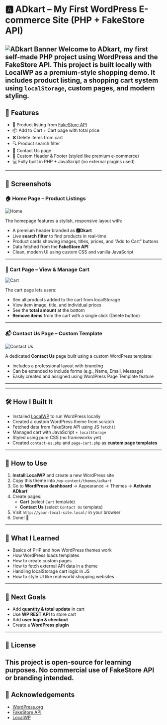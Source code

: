 # 🅰️ ADkart – My First WordPress E-commerce Site (PHP + FakeStore API)
![ADkart Banner](https://i.ibb.co/7xv0LQV9/Screenshot-318.png)
Welcome to **ADkart**, my first self-made PHP project using **WordPress** and the **FakeStore API**. This project is built locally with **LocalWP** as a premium-style shopping demo. It includes product listing, a shopping cart system using `localStorage`, custom pages, and modern styling.
---
## 🚀 Features
- 🛒 Product listing from [FakeStore API](https://fakestoreapi.com/)
- 📦 Add to Cart + Cart page with total price
- ❌ Delete items from cart
- 🔍 Product search filter
- 📩 Contact Us page
- 💅 Custom Header & Footer (styled like premium e-commerce)
- 💻 Fully built in PHP + JavaScript (no external plugins used)
---
## 📸 Screenshots

### 🏠 Home Page – Product Listings
![Home](https://i.ibb.co/gZWRLsp3/Screenshot-319.png)

The homepage features a stylish, responsive layout with:
- A premium header branded as **🅰️Dkart**
- Live **search filter** to find products in real-time
- Product cards showing images, titles, prices, and “Add to Cart” buttons
- Data fetched from the **FakeStore API**
- Clean, modern UI using custom CSS and vanilla JavaScript

---

### 🛒 Cart Page – View & Manage Cart
![Cart](https://i.ibb.co/8LL3GgHd/Screenshot-320.png)

The cart page lets users:
- See all products added to the cart from localStorage
- View item image, title, and individual prices
- See the **total amount** at the bottom
- **Remove items** from the cart with a single click (Delete button)

---

### 📬 Contact Us Page – Custom Template
![Contact Us](https://i.ibb.co/5xg48zDj/Screenshot-321.png)

A dedicated **Contact Us** page built using a custom WordPress template:
- Includes a professional layout with branding
- Can be extended to include forms (e.g., Name, Email, Message)
- Easily created and assigned using WordPress Page Template feature

---


---
## 🛠️ How I Built It
- Installed [LocalWP](https://localwp.com/) to run WordPress locally
- Created a custom WordPress theme from scratch
- Fetched data from FakeStore API using JS `fetch()`
- Managed cart with JavaScript + `localStorage`
- Styled using pure CSS (no frameworks yet)
- Created `contact-us.php` and `page-cart.php` as **custom page templates**
---
## 📄 How to Use
1. **Install LocalWP** and create a new WordPress site
2. Copy this theme into `/wp-content/themes/adkart`
3. Go to **WordPress dashboard** → Appearance → Themes → **Activate ADkart**
4. Create pages:
   - **Cart** (select `Cart` template)
   - **Contact Us** (select `Contact Us` template)
5. Visit `http://your-local-site.local/` in your browser
6. Done! 🎉
---
## 🧠 What I Learned
- Basics of PHP and how WordPress themes work
- How WordPress loads templates
- How to create custom pages
- How to fetch external API data in a theme
- Handling localStorage cart logic in JS
- How to style UI like real-world shopping websites
---
## 📌 Next Goals
- Add **quantity & total update** in cart
- Use **WP REST API** to store cart
- Add **user login & checkout**
- Create a **WordPress plugin**
---
## 📃 License
This project is open-source for learning purposes. No commercial use of FakeStore API or branding intended.
---
## 🙏 Acknowledgements
- [WordPress.org](https://wordpress.org/)
- [FakeStore API](https://fakestoreapi.com/)
- [LocalWP](https://localwp.com/)
